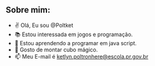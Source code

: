  Sobre mim:
---

- :v: Olá, Eu sou @Poltket
- :books: Estou interessada em jogos e programação.
- :pushpin: Estou aprendendo a programar em java script.
- 	:abacus: Gosto de montar cubo mágico.
- 📫 Meu E-mail é ketlyn.poltronhere@escola.pr.gov.br

<!---
Poltket/Poltket is a ✨ special ✨ repository because its `README.md` (this file) appears on your GitHub profile.
You can click the Preview link to take a look at your changes.
--->
